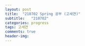 ```yaml
---
layout: post
title:  "210702 Spring 공부 (고세연)"
subtitle:   "210702"
categories: progress
tags: 고세연
comments: true
header-img: 
---
```

